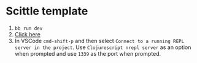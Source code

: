 # Scittle template

1. `bb run dev`
2. [Click here](http://localhost:8000)
3. In VSCode `cmd-shift-p` and then select `Connect to a running REPL server in the project`. Use `Clojurescript nrepl server` as an option when prompted and use `1339` as the port when prompted.
